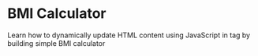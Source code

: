 # BMI Calculator

Learn how to dynamically update HTML content using JavaScript in <sctipt> tag by building simple BMI calculator
